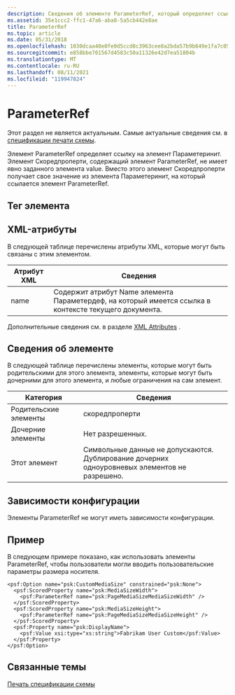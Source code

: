 ```yaml
---
description: Сведения об элементе ParameterRef, который определяет ссылку на элемент Параметеринит и о том, как он работает с Скоредпроперти.
ms.assetid: 35e1ccc2-ffc1-47a6-aba8-5a5cb442e8ae
title: ParameterRef
ms.topic: article
ms.date: 05/31/2018
ms.openlocfilehash: 1030dcaa40e0fe0d5ccd8c3963cee8a2bda57b9b849e1fa7c0547f025b5f8955
ms.sourcegitcommit: e858bbe701567d4583c50a11326e42d7ea51804b
ms.translationtype: MT
ms.contentlocale: ru-RU
ms.lasthandoff: 08/11/2021
ms.locfileid: "119947824"
---
```

# <a name="parameterref"></a>ParameterRef

Этот раздел не является актуальным. Самые актуальные сведения см. в [спецификации печати схемы](https://download.microsoft.com/download/D/E/C/DECA6E6B-3E81-48E7-B7EF-6D92A547D03C/print-schema-spec-2-0.zip).

Элемент ParameterRef определяет ссылку на элемент Параметеринит. Элемент Скоредпроперти, содержащий элемент ParameterRef, не имеет явно заданного элемента value. Вместо этого элемент Скоредпроперти получает свое значение из элемента Параметеринит, на который ссылается элемент ParameterRef.

## <a name="element-tag"></a>Тег элемента

<ParameterRef>

## <a name="xml-attributes"></a>XML-атрибуты

В следующей таблице перечислены атрибуты XML, которые могут быть связаны с этим элементом.



| Атрибут XML   | Сведения                                                                                                                        |
|-----------------|--------------------------------------------------------------------------------------------------------------------------------|
| name<br/> | Содержит атрибут Name элемента Параметердеф, на который имеется ссылка в контексте текущего документа.<br/> |



 

Дополнительные сведения см. в разделе [XML Attributes](xml-attributes.md) .

## <a name="element-information"></a>Сведения об элементе

В следующей таблице перечислены элементы, которые могут быть родительскими для этого элемента, элементы, которые могут быть дочерними для этого элемента, и любые ограничения на сам элемент.



| Категория                   | Сведения                                                                                           |
|----------------------------|---------------------------------------------------------------------------------------------------|
| Родительские элементы<br/> | скоредпроперти <br/>                                                                        |
| Дочерние элементы<br/>  | Нет разрешенных.<br/>                                                                        |
| Этот элемент<br/>    | Символьные данные не допускаются.<br/> Дублирование дочерних одноуровневых элементов не разрешено.<br/> |



 

## <a name="configuration-dependencies"></a>Зависимости конфигурации

Элементы ParameterRef не могут иметь зависимости конфигурации.

## <a name="example"></a>Пример

В следующем примере показано, как использовать элементы ParameterRef, чтобы пользователи могли вводить пользовательские параметры размера носителя.

``` syntax
<psf:Option name="psk:CustomMediaSize" constrained="psk:None">
  <psf:ScoredProperty name="psk:MediaSizeWidth">
    <psf:ParameterRef name="psk:PageMediaSizeMediaSizeWidth" />
  </psf:ScoredProperty>
  <psf:ScoredProperty name="psk:MediaSizeHeight">
    <psf:ParameterRef name="psk:PageMediaSizeMediaSizeHeight" />
  </psf:ScoredProperty>
  <psf:Property name="psk:DisplayName">
    <psf:Value xsi:type="xs:string">Fabrikam User Custom</psf:Value>
  </psf:Property>
</psf:Option>
```

## <a name="related-topics"></a>Связанные темы

<dl> <dt>

[Печать спецификации схемы](https://download.microsoft.com/download/D/E/C/DECA6E6B-3E81-48E7-B7EF-6D92A547D03C/print-schema-spec-2-0.zip)
</dt> </dl>

 

 




